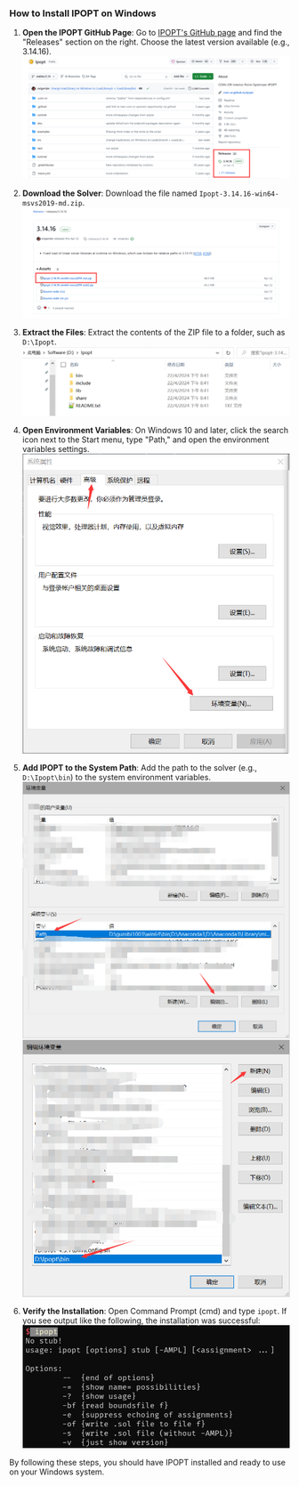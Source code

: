 ### How to Install IPOPT on Windows

1. **Open the IPOPT GitHub Page**:
   Go to [IPOPT's GitHub page](https://github.com/coin-or/Ipopt) and find the "Releases" section on the right. Choose the latest version available (e.g., 3.14.16).
![img.png](assets/img.png)

2. **Download the Solver**:
   Download the file named `Ipopt-3.14.16-win64-msvs2019-md.zip`.
![img_1.png](assets/img_1.png)

3. **Extract the Files**:
   Extract the contents of the ZIP file to a folder, such as `D:\Ipopt`.
![img_2.png](assets/img_2.png)

4. **Open Environment Variables**:
   On Windows 10 and later, click the search icon next to the Start menu, type "Path," and open the environment variables settings.
![img_3.png](assets/img_3.png)

5. **Add IPOPT to the System Path**:
   Add the path to the solver (e.g., `D:\Ipopt\bin`) to the system environment variables.
![img_4.png](assets/img_4.png)
![img_5.png](assets/img_5.png)

6. **Verify the Installation**:
   Open Command Prompt (cmd) and type `ipopt`. If you see output like the following, the installation was successful:
![img_6.png](assets/img_6.png)

By following these steps, you should have IPOPT installed and ready to use on your Windows system.